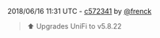 2018/06/16 11:31 UTC - [c572341](https://github.com/hassio-addons/addon-unifi/commit/c572341eca68dae868b8e5bb9682d345d9a93858) by [@frenck](https://github.com/frenck)
> :arrow_up: Upgrades UniFi to v5.8.22 

